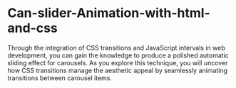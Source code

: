 # Can-slider-Animation-with-html-and-css
Through the integration of CSS transitions and JavaScript intervals in web development, you can gain the knowledge to produce a polished automatic sliding effect for carousels. As you explore this technique, you will uncover how CSS transitions manage the aesthetic appeal by seamlessly animating transitions between carousel items.
